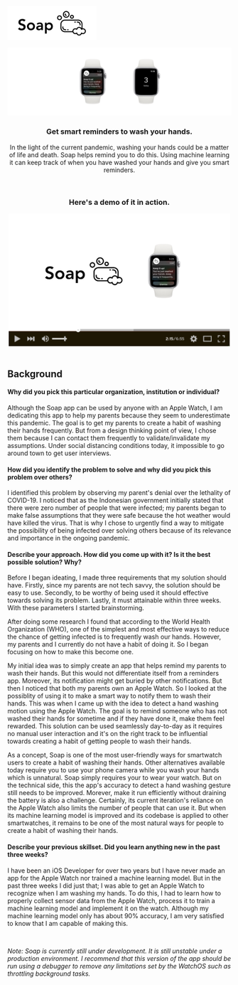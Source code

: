 <br/>

<p align="left">
  <img src="https://github.com/trevinwisaksana/Soap/blob/master/Assets/title.jpg" width="200">
</p>

<p align="center">
  <img src="https://github.com/trevinwisaksana/Soap/blob/master/Assets/banner.jpg">
</p>

<h3 align="center">
  Get smart reminders to wash your hands.
</h3>

<p align="center">
  In the light of the current pandemic, washing your hands could be a matter of life and death. Soap helps remind you to do this. Using machine learning it can keep track of when you have washed your hands and give you smart reminders.
<p/>

<br/>

<h3 align="center">
  Here's a demo of it in action.
</h3>

<div align="center">
  <a href="https://youtu.be/WJU9lbqQhGQg"><img src="https://github.com/trevinwisaksana/Soap/blob/master/Assets/thumbnail.jpg" width="500" alt="Demo"></a>
</div>

<br/>

## Background

#### Why did you pick this particular organization, institution or individual?

Although the Soap app can be used by anyone with an Apple Watch, I am dedicating this app to help my parents because they seem to underestimate this pandemic. The goal is to get my parents to create a habit of washing their hands frequently. But from a design thinking point of view, I chose them because I can contact them frequently to validate/invalidate my assumptions. Under social distancing conditions today, it impossible to go around town to get user interviews.

#### How did you identify the problem to solve and why did you pick this problem over others?

I identified this problem by observing my parent's denial over the lethality of COVID-19. I noticed that as the Indonesian government initially stated that there were zero number of people that were infected; my parents began to make false assumptions that they were safe because the hot weather would have killed the virus. That is why I chose to urgently find a way to mitigate the possibility of being infected over solving others because of its relevance and importance in the ongoing pandemic.

#### Describe your approach. How did you come up with it? Is it the best possible solution? Why?

Before I began ideating, I made three requirements that my solution should have. Firstly, since my parents are not tech savvy, the solution should be easy to use. Secondly, to be worthy of being used it should effective towards solving its problem. Lastly, it must attainable within three weeks. With these parameters I started brainstorming.

After doing some research I found that according to the World Health Organization (WHO), one of the simplest and most effective ways to reduce the chance of getting infected is to frequently wash our hands. However, my parents and I currently do not have a habit of doing it. So I began focusing on how to make this become one. 

My initial idea was to simply create an app that helps remind my parents to wash their hands. But this would not differentiate itself from a reminders app. Moreover, its notification might get buried by other notifications. But then I noticed that both my parents own an Apple Watch. So I looked at the possiblity of using it to make a smart way to notify them to wash their hands. This was when I came up with the idea to detect a hand washing motion using the Apple Watch. The goal is to remind someone who has not washed their hands for sometime and if they have done it, make them feel rewarded. This solution can be used seamlessly day-to-day as it requires no manual user interaction and it's on the right track to be influential towards creating a habit of getting people to wash their hands.

As a concept, Soap is one of the most user-friendly ways for smartwatch users to create a habit of washing their hands. Other alternatives available today require you to use your phone camera while you wash your hands which is unnatural. Soap simply requires your to wear your watch. But on the technical side, this the app's accuracy to detect a hand washing gesture still needs to be improved. Morever, make it run efficiently without draining the battery is also a challenge. Certainly, its current iteration's reliance on the Apple Watch also limits the number of people that can use it. But when its machine learning model is improved and its codebase is applied to other smartwatches, it remains to be one of the most natural ways for people to create a habit of washing their hands.


#### Describe your previous skillset. Did you learn anything new in the past three weeks? 

I have been an iOS Developer for over two years but I have never made an app for the Apple Watch nor trained a machine learning model. But in the past three weeks I did just that; I was able to get an Apple Watch to recognize when I am washing my hands. To do this, I had to learn how to properly collect sensor data from the Apple Watch, process it to train a machine learning model and implement it on the watch. Although my machine learning model only has about 90% accuracy, I am very satisfied to know that I am capable of making this.

<br/>

<em> Note: Soap is currently still under development. It is still unstable under a production environment. I recommend that this version of the app should be run using a debugger to remove any limitations set by the WatchOS such as throttling background tasks. <em/>
